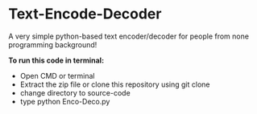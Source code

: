 # Text-Encode-Decoder
A very simple python-based text encoder/decoder for people from none programming background!

<b>To run this code in terminal: </b>
<ul>
  <li>Open CMD or terminal</li>
  <li>Extract the zip file or clone this repository using git clone</li>
  <li>change directory to source-code</li>
  <li>type python Enco-Deco.py</li>
</ul>
